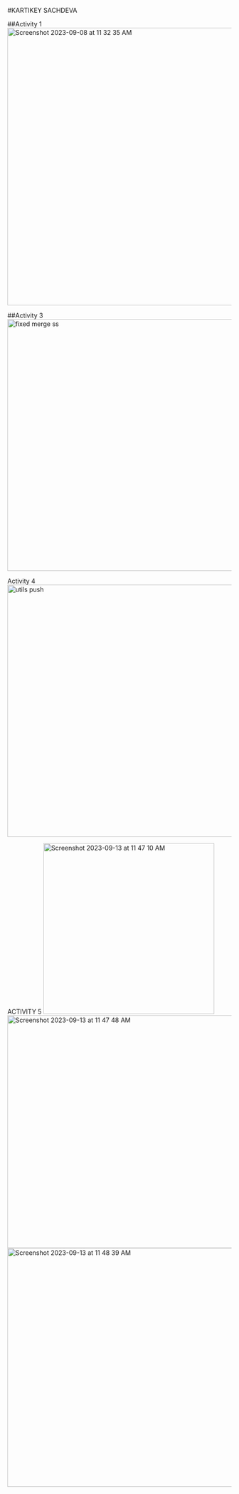 #KARTIKEY SACHDEVA

##Activity 1 
<img width="624" alt="Screenshot 2023-09-08 at 11 32 35 AM" src="https://github.com/kartikeysachdeva/ECE444-F2023-Assignment1/assets/69488258/42d6f58c-ba10-49aa-bdf3-4dc0da1e3e20">

##Activity 3
<img width="566" alt="fixed merge ss" src="https://github.com/kartikeysachdeva/ECE444-F2023-Assignment1/assets/69488258/a19b73f8-c655-46bc-b9a7-ac7ff89f3753">

Activity 4
<img width="567" alt="utils push" src="https://github.com/kartikeysachdeva/ECE444-F2023-Assignment1/assets/69488258/e85bdddf-2792-4dd5-b129-d916594d0243">


ACTIVITY 5
<img width="384" alt="Screenshot 2023-09-13 at 11 47 10 AM" src="https://github.com/kartikeysachdeva/ECE444-F2023-Assignment1/assets/69488258/c7ac11b1-d838-4cd6-b3d6-5c95d812d8da">
<img width="523" alt="Screenshot 2023-09-13 at 11 47 48 AM" src="https://github.com/kartikeysachdeva/ECE444-F2023-Assignment1/assets/69488258/89068ca0-2285-4161-93b7-28c22cdc7481">
<img width="537" alt="Screenshot 2023-09-13 at 11 48 39 AM" src="https://github.com/kartikeysachdeva/ECE444-F2023-Assignment1/assets/69488258/dc45b2a9-f0f1-41c0-a510-8de88d310619">
